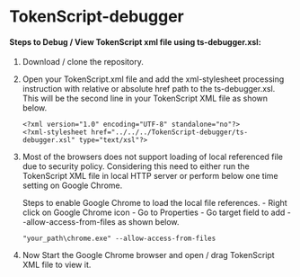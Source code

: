# TokenScript-debugger

#### Steps to Debug / View TokenScript xml file using ts-debugger.xsl:

1. Download / clone the repository.

2. Open your TokenScript.xml file and add the xml-stylesheet processing instruction with relative or absolute href path to the ts-debugger.xsl. This will be the second line in your TokenScript XML file as shown below.
	
    ```
    <?xml version="1.0" encoding="UTF-8" standalone="no"?>
    <?xml-stylesheet href="../../../TokenScript-debugger/ts-debugger.xsl" type="text/xsl"?>
    ```
  
3. Most of the browsers does not support loading of local referenced file due to security policy. Considering this need to either run the TokenScript XML file in local HTTP server or perform below one time setting on Google Chrome.
  
   Steps to enable Google Chrome to load the local file references.
	   - Right click on Google Chrome icon 
	   - Go to Properties 
	   - Go target field to add --allow-access-from-files as shown below.
     
       
       "your_path\chrome.exe" --allow-access-from-files
     
4. Now Start the Google Chrome browser and open / drag TokenScript XML file to view it.
